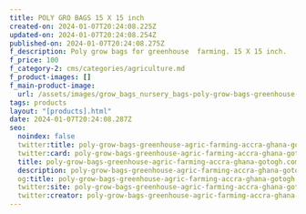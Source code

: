 ```yaml
---
title: POLY GRO BAGS 15 X 15 inch
created-on: 2024-01-07T20:24:08.225Z
updated-on: 2024-01-07T20:24:08.254Z
published-on: 2024-01-07T20:24:08.275Z
f_description: Poly grow bags for greenhouse  farming. 15 X 15 inch.
f_price: 100
f_category-2: cms/categories/agriculture.md
f_product-images: []
f_main-product-image:
  url: /assets/images/grow_bags_nursery_bags-poly-grow-bags-greenhouse-agric-farming-accra-ghana-gotogh.com-nursery-bags.webp
tags: products
layout: "[products].html"
date: 2024-01-07T20:24:08.287Z
seo:
  noindex: false
  twitter:title: poly-grow-bags-greenhouse-agric-farming-accra-ghana-gotogh.com-nursery-bags
  twitter:card: poly-grow-bags-greenhouse-agric-farming-accra-ghana-gotogh.com-nursery-bags
  title: poly-grow-bags-greenhouse-agric-farming-accra-ghana-gotogh.com-nursery-bags
  description: poly-grow-bags-greenhouse-agric-farming-accra-ghana-gotogh.com-nursery-bags
  og:title: poly-grow-bags-greenhouse-agric-farming-accra-ghana-gotogh.com-nursery-bags
  twitter:site: poly-grow-bags-greenhouse-agric-farming-accra-ghana-gotogh.com-nursery-bags
  twitter:creator: poly-grow-bags-greenhouse-agric-farming-accra-ghana-gotogh.com-nursery-bags
---
```

